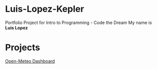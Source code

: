 # Luis-Lopez-Kepler
Portfolio Project for Intro to Programming - Code the Dream
My name is **Luis Lopez**

# Projects
[Open-Meteo Dashboard](https://github.com/LuisL36/Open-Meteo-Dashboard)